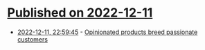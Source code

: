 # [Published on 2022-12-11](index.md)

* [2022-12-11, 22:59:45](https://news.ycombinator.com/item?id=33948557) - [Opinionated products breed passionate customers](https://www.wking.dev/library/opinionated-products-breed-passionate-customers)
